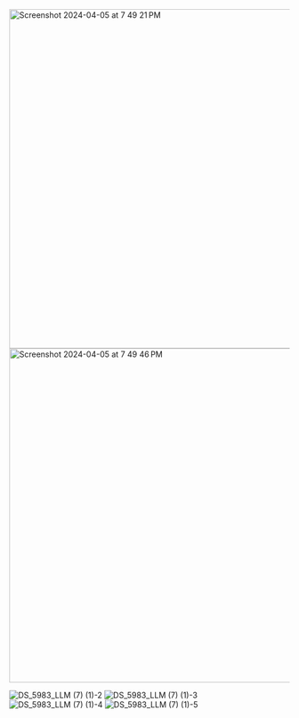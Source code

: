 

<img width="610" alt="Screenshot 2024-04-05 at 7 49 21 PM" src="https://github.com/DhruvMiyani/Dialogue-Summarization-Hugging-Face-Transformers/assets/54111873/6a22190b-a2f3-4205-83e5-1af8245fb8fb">

<img width="601" alt="Screenshot 2024-04-05 at 7 49 46 PM" src="https://github.com/DhruvMiyani/Dialogue-Summarization-Hugging-Face-Transformers/assets/54111873/ce719fee-1f53-4aac-9ba9-28fd96bec03f">



![DS_5983_LLM (7) (1)-2](https://github.com/DhruvMiyani/Dialogue-Summarization-Hugging-Face-Transformers/assets/54111873/0a514167-198e-4fb3-89ef-013182048276)
![DS_5983_LLM (7) (1)-3](https://github.com/DhruvMiyani/Dialogue-Summarization-Hugging-Face-Transformers/assets/54111873/1aafa635-8015-4336-b942-fd211d152843)
![DS_5983_LLM (7) (1)-4](https://github.com/DhruvMiyani/Dialogue-Summarization-Hugging-Face-Transformers/assets/54111873/7a77c731-2e0e-437b-a66e-260b77535e2e)
![DS_5983_LLM (7) (1)-5](https://github.com/DhruvMiyani/Dialogue-Summarization-Hugging-Face-Transformers/assets/54111873/784eff2b-47e2-4958-b3d5-c80937312718)
